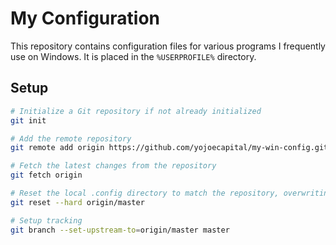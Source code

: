 # My Configuration

This repository contains configuration files for various programs I frequently use on Windows. It is placed in the `%USERPROFILE%` directory.

## Setup

```bash
# Initialize a Git repository if not already initialized
git init

# Add the remote repository
git remote add origin https://github.com/yojoecapital/my-win-config.git

# Fetch the latest changes from the repository
git fetch origin

# Reset the local .config directory to match the repository, overwriting any existing files
git reset --hard origin/master

# Setup tracking
git branch --set-upstream-to=origin/master master
```
